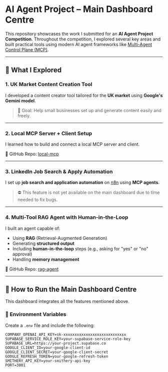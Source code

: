 # AI Agent Project – Main Dashboard Centre

This repository showcases the work I submitted for an **AI Agent Project Competition**. Throughout the competition, I explored several key areas and built practical tools using modern AI agent frameworks like [Multi-Agent Control Plane (MCP)](https://smitheryai.notion.site/MCP-Quickstart-2772e76a7583499db3e3a77f6cc7fa14).

---

## 🧠 What I Explored

### 1. UK Market Content Creation Tool
I developed a content creator tool tailored for the **UK market** using **Google's Gemini model**.  
> 🎯 Goal: Help small businesses set up and generate content easily and freely.

---

### 2. Local MCP Server + Client Setup
I learned how to build and connect a local MCP server and client.

📂 GitHub Repo: [local-mcp](https://github.com/jadstrike/local-mcp)

---

### 3. LinkedIn Job Search & Apply Automation
I set up **job search and application automation** on [n8n](https://n8n.io/) using **MCP agents**.  
> ⛔️ This feature is not yet available on the main dashboard due to time needed to fix bugs.  

---

### 4. Multi-Tool RAG Agent with Human-in-the-Loop
I built an agent capable of:
- Using **RAG** (Retrieval-Augmented Generation)
- Generating **structured output**
- Including **human-in-the-loop** steps (e.g., asking for "yes" or "no" approval)
- Handling **memory management**

📂 GitHub Repo: [rag-agent](https://github.com/jadstrike/rag-agent)

---

## 🚀 How to Run the Main Dashboard Centre

This dashboard integrates all the features mentioned above.

### 🔐 Environment Variables

Create a `.env` file and include the following:

```env
COMPANY_OPENAI_API_KEY=sk-xxxxxxxxxxxxxxxxxxxxxxxxxxxx
SUPABASE_SERVICE_ROLE_KEY=your-supabase-service-role-key
SUPABASE_URL=https://your-project.supabase.co
GOOGLE_CLIENT_ID=your-google-client-id
GOOGLE_CLIENT_SECRET=your-google-client-secret
GOOGLE_REFRESH_TOKEN=your-google-refresh-token
SMITHERY_API_KEY=your-smithery-api-key
PORT=3001
